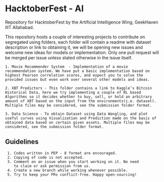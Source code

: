 # HacktoberFest - AI

Repository for HacktoberFest by the Artificial Intelligence Wing, GeekHaven IIIT Allahabad.

This repository hosts a couple of interesting projects to contribute on segregated using folders, each folder will contain a readme with dataset description or link to obtaining it, we will be opening new issues and welcome new ideas for models or implementation. Only one pull request will be merged per issue unless stated otherwise in the issue itself.

	1. Movie Recommender System  - Implementation of a movie recommendation system. We have put a basic implementation based on highest Pearson correlation scores, and expect you to solve the provided issues but even work over several other models and ideas.  

	2. XBT Predictors - This folder contains a link to Kaggle’s Bitcoin Historical Data, here we try implementing a couple of RL based Algorithms so it decides whether to buy, sell, or hold an arbitrary amount of XBT based on the input from the environments(i.e. dataset). Multiple files may be considered, see the submission folder format.
	
	3. Data Science - To obtain Dataset using Data Wangling, and plot useful curves using Visualization and Prediction made on the basis of obtained data based on certain given assets. Multiple files may be considered, see the submission folder format.

## Guidelines
     1. Codes written in PEP - 8 format are encouraged.
     2. Copying of code is not accepted.
     3. Comment on an issue when you start working on it. No need         
        to claim or ask permission from us.
     4. Create a new branch while working whenever possible.
     5. Try to keep your PRs conflict-free. Happy open-sourcing!

